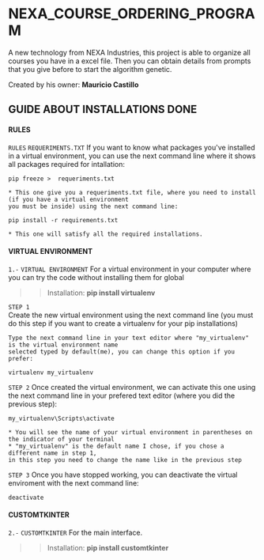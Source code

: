 # NEXA_COURSE_ORDERING_PROGRAM
A new technology from NEXA Industries, this project is able to organize all courses you have in a excel file. Then you can obtain details from prompts that you give before to start the algorithm genetic. 

Created by his owner: **Mauricio Castillo** 

## GUIDE ABOUT INSTALLATIONS DONE

#### RULES
``RULES``
``REQUERIMENTS.TXT``
    If you want to know what packages you've installed in a virtual environment, you can use the next
    command line where it shows all packages required for intallation:

    pip freeze >  requeriments.txt

    * This one give you a requeriments.txt file, where you need to install (if you have a virtual environment
    you must be inside) using the next command line:

    pip install -r requirements.txt

    * This one will satisfy all the required installations.

#### VIRTUAL ENVIRONMENT
``1.-``
``VIRTUAL ENVIRONMENT``
For a virtual environment in your computer where you can try the code without installing them for global
>> Installation: **pip install virtualenv**

``STEP 1``	
    Create the new virtual environment using the next command line 
        (you must do this step if you want to create a virtualenv for your pip installations)
    
    Type the next command line in your text editor where "my_virtualenv" is the virtual environment name 
    selected typed by default(me), you can change this option if you prefer: 

    virtualenv my_virtualenv

``STEP 2``
    Once created the virtual environment, we can activate this one using the next command line in your 
    prefered text editor (where you did the previous step):

    my_virtualenv\Scripts\activate
    
    * You will see the name of your virtual environment in parentheses on the indicator of your terminal
    * "my_virtualenv" is the default name I chose, if you chose a different name in step 1, 
    in this step you need to change the name like in the previous step

``STEP 3``
    Once you have stopped working, you can deactivate the virtual enviroment with the next command line:

    deactivate



#### CUSTOMTKINTER
``2.-``
``CUSTOMTKINTER`` For the main interface.
>> Installation: **pip install customtkinter**